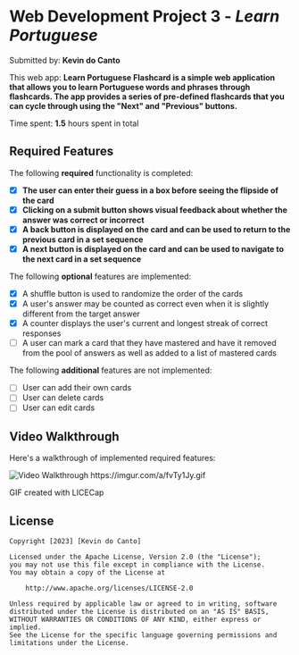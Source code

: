 # Web Development Project 3 - _Learn Portuguese_

Submitted by: **Kevin do Canto**

This web app: **Learn Portuguese Flashcard is a simple web application that allows you to learn Portuguese words and phrases through flashcards. The app provides a series of pre-defined flashcards that you can cycle through using the "Next" and "Previous" buttons.**

Time spent: **1.5** hours spent in total

## Required Features

The following **required** functionality is completed:

- [x] **The user can enter their guess in a box before seeing the flipside of the card**
- [x] **Clicking on a submit button shows visual feedback about whether the answer was correct or incorrect**
- [x] **A back button is displayed on the card and can be used to return to the previous card in a set sequence**
- [x] **A next button is displayed on the card and can be used to navigate to the next card in a set sequence**

The following **optional** features are implemented:

- [x] A shuffle button is used to randomize the order of the cards
- [x] A user's answer may be counted as correct even when it is slightly different from the target answer
- [x] A counter displays the user's current and longest streak of correct responses
- [ ] A user can mark a card that they have mastered and have it removed from the pool of answers as well as added to a list of mastered cards

The following **additional** features are not implemented:

- [ ] User can add their own cards
- [ ] User can delete cards
- [ ] User can edit cards

## Video Walkthrough

Here's a walkthrough of implemented required features:

<img src='https://imgur.com/a/fvTy1Jy.gif' title='Video Walkthrough' width='' alt='Video Walkthrough' />
https://imgur.com/a/fvTy1Jy.gif

GIF created with LICECap

## License

    Copyright [2023] [Kevin do Canto]

    Licensed under the Apache License, Version 2.0 (the "License");
    you may not use this file except in compliance with the License.
    You may obtain a copy of the License at

        http://www.apache.org/licenses/LICENSE-2.0

    Unless required by applicable law or agreed to in writing, software
    distributed under the License is distributed on an "AS IS" BASIS,
    WITHOUT WARRANTIES OR CONDITIONS OF ANY KIND, either express or implied.
    See the License for the specific language governing permissions and
    limitations under the License.
